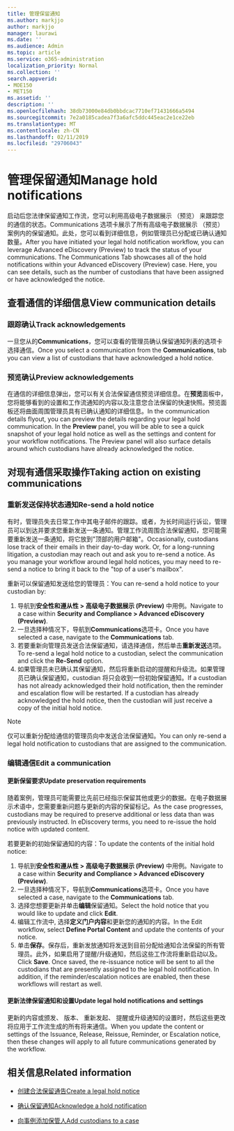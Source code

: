 ```yaml
---
title: 管理保留通知
ms.author: markjjo
author: markjjo
manager: laurawi
ms.date: ''
ms.audience: Admin
ms.topic: article
ms.service: o365-administration
localization_priority: Normal
ms.collection: ''
search.appverid:
- MOE150
- MET150
ms.assetid: ''
description: ''
ms.openlocfilehash: 38db73000e84db0bbdcac7710ef71431666a5494
ms.sourcegitcommit: 7e2a0185cadea7f3a6afc5ddc445eac2e1ce22eb
ms.translationtype: MT
ms.contentlocale: zh-CN
ms.lasthandoff: 02/11/2019
ms.locfileid: "29706043"
---
```

# <a name="manage-hold-notifications"></a><span data-ttu-id="03e82-102">管理保留通知</span><span class="sxs-lookup"><span data-stu-id="03e82-102">Manage hold notifications</span></span>

<span data-ttu-id="03e82-p101">启动后您法律保留通知工作流，您可以利用高级电子数据展示 （预览） 来跟踪您的通信的状态。Communications 选项卡展示了所有高级电子数据展示 （预览） 案例内的保留通知。此处，您可以看到详细信息，例如管理员已分配或已确认通知数量。</span><span class="sxs-lookup"><span data-stu-id="03e82-p101">After you have initiated your legal hold notification workflow, you can leverage  Advanced eDiscovery (Preview) to track the status of your communications. The Communications Tab showcases all of the hold notifications within your Advanced eDiscovery (Preview) case. Here, you can see details, such as the number of custodians that have been assigned or have acknowledged the notice.</span></span>

## <a name="view-communication-details"></a><span data-ttu-id="03e82-106">查看通信的详细信息</span><span class="sxs-lookup"><span data-stu-id="03e82-106">View communication details</span></span>

### <a name="track-acknowledgements"></a><span data-ttu-id="03e82-107">跟踪确认</span><span class="sxs-lookup"><span data-stu-id="03e82-107">Track acknowledgements</span></span>

<span data-ttu-id="03e82-108">一旦您从的**Communications**，您可以查看的管理员确认保留通知列表的选项卡选择通信。</span><span class="sxs-lookup"><span data-stu-id="03e82-108">Once you select a communication from the **Communications**, tab you can view a list of custodians that have acknowledged a hold notice.</span></span> 

### <a name="preview-acknowledgements"></a><span data-ttu-id="03e82-109">预览确认</span><span class="sxs-lookup"><span data-stu-id="03e82-109">Preview acknowledgements</span></span>

<span data-ttu-id="03e82-p102">在通信的详细信息弹出，您可以有关合法保留通信预览详细信息。在**预览**面板中，您将能够看到的设置和工作流通知的内容以及注意您合法保留的快速快照。预览面板还将曲面周围管理员具有已确认通知的详细信息。</span><span class="sxs-lookup"><span data-stu-id="03e82-p102">In the communication details flyout, you can preview the details regarding your legal hold communication. In the **Preview** panel, you will be able to see a quick snapshot of your legal hold notice as well as the settings and content for your workflow notifications. The Preview panel will also surface details around which custodians have already acknowledged the notice.</span></span>

## <a name="taking-action-on-existing-communications"></a><span data-ttu-id="03e82-113">对现有通信采取操作</span><span class="sxs-lookup"><span data-stu-id="03e82-113">Taking action on existing communications</span></span>

### <a name="re-send-a-hold-notice"></a><span data-ttu-id="03e82-114">重新发送保持状态通知</span><span class="sxs-lookup"><span data-stu-id="03e82-114">Re-send a hold notice</span></span>

<span data-ttu-id="03e82-p103">有时，管理员失去日常工作中其电子邮件的跟踪。或者，为长时间运行诉讼，管理员可以到达并要求您重新发送一条通知。管理工作流周围合法保留通知，您可能需要重新发送一条通知，将它放到"顶部的用户邮箱"。</span><span class="sxs-lookup"><span data-stu-id="03e82-p103">Occasionally, custodians lose track of their emails in their day-to-day work. Or, for a long-running litigation, a custodian may reach out and ask you to re-send a notice. As you manage your workflow around legal hold notices, you may need to re-send a notice to bring it back to the "top of a user's mailbox".</span></span>

<span data-ttu-id="03e82-118">重新可以保留通知发送给您的管理员：</span><span class="sxs-lookup"><span data-stu-id="03e82-118">You can re-send a hold notice to your custodian by:</span></span>
1. <span data-ttu-id="03e82-119">导航到**安全性和遵从性 > 高级电子数据展示 (Preview)** 中用例。</span><span class="sxs-lookup"><span data-stu-id="03e82-119">Navigate to a case within **Security and Compliance > Advanced eDiscovery (Preview)**.</span></span>
2. <span data-ttu-id="03e82-120">一旦选择种情况下，导航到**Communications**选项卡。</span><span class="sxs-lookup"><span data-stu-id="03e82-120">Once you have selected a case, navigate to the **Communications** tab.</span></span>
3. <span data-ttu-id="03e82-121">若要重新向管理员发送合法保留通知，请选择通信，然后单击**重新发送**选项。</span><span class="sxs-lookup"><span data-stu-id="03e82-121">To re-send a legal hold notice to a custodian, select the communication and click the **Re-Send** option.</span></span>
4. <span data-ttu-id="03e82-p104">如果管理员未已确认其保留通知，然后将重新启动的提醒和升级流。如果管理员已确认保留通知，custodian 将只会收到一份初始保留通知。</span><span class="sxs-lookup"><span data-stu-id="03e82-p104">If a custodian has not already acknowledged their hold notification, then the reminder and escalation flow will be restarted. If a custodian has already acknowledged the hold notice, then the custodian will just receive a copy of the initial hold notice.</span></span>

> [!NOTE]
> <span data-ttu-id="03e82-124">仅可以重新分配给通信的管理员向中发送合法保留通知。</span><span class="sxs-lookup"><span data-stu-id="03e82-124">You can only re-send a legal hold notification to custodians that are assigned to the communication.</span></span> 

### <a name="edit-a-communication"></a><span data-ttu-id="03e82-125">编辑通信</span><span class="sxs-lookup"><span data-stu-id="03e82-125">Edit a communication</span></span>

#### <a name="update-preservation-requirements"></a><span data-ttu-id="03e82-126">更新保留要求</span><span class="sxs-lookup"><span data-stu-id="03e82-126">Update preservation requirements</span></span>
  
<span data-ttu-id="03e82-p105">随着案例，管理员可能需要比先前已经指示保留其他或更少的数据。在电子数据展示术语中，您需要重新问题与更新的内容的保留标记。</span><span class="sxs-lookup"><span data-stu-id="03e82-p105">As the case progresses, custodians may be required to preserve additional or less data than was previously instructed. In eDiscovery terms, you need to re-issue the hold notice with updated content.</span></span>

<span data-ttu-id="03e82-129">若要更新的初始保留通知的内容：</span><span class="sxs-lookup"><span data-stu-id="03e82-129">To update the contents of the initial hold notice:</span></span>

1. <span data-ttu-id="03e82-130">导航到**安全性和遵从性 > 高级电子数据展示 (Preview)** 中用例。</span><span class="sxs-lookup"><span data-stu-id="03e82-130">Navigate to a case within **Security and Compliance > Advanced eDiscovery (Preview)**.</span></span>
2. <span data-ttu-id="03e82-131">一旦选择种情况下，导航到**Communications**选项卡。</span><span class="sxs-lookup"><span data-stu-id="03e82-131">Once you have selected a case, navigate to the **Communications** tab.</span></span>
3. <span data-ttu-id="03e82-132">选择您想要更新并单击**编辑**保留通知。</span><span class="sxs-lookup"><span data-stu-id="03e82-132">Select the hold notice that you would like to update and click **Edit**.</span></span>
4. <span data-ttu-id="03e82-133">编辑工作流中, 选择**定义门户内容**和更新您的通知的内容。</span><span class="sxs-lookup"><span data-stu-id="03e82-133">In the Edit workflow, select **Define Portal Content** and update the contents of your notice.</span></span> 
5. <span data-ttu-id="03e82-p106">单击**保存**。保存后，重新发放通知将发送到目前分配给通知合法保留的所有管理员。此外，如果启用了提醒/升级通知，然后这些工作流将重新启动以及。</span><span class="sxs-lookup"><span data-stu-id="03e82-p106">Click **Save**. Once saved, the re-issuance notice will be sent to all the custodians that are presently assigned to the legal hold notification. In addition, if the reminder/escalation notices are enabled, then these workflows will restart as well.</span></span> 


#### <a name="update-legal-hold-notifications-and-settings"></a><span data-ttu-id="03e82-137">更新法律保留通知和设置</span><span class="sxs-lookup"><span data-stu-id="03e82-137">Update legal hold notifications and settings</span></span>

<span data-ttu-id="03e82-138">更新的内容或颁发、 版本、 重新发起、 提醒或升级通知的设置时，然后这些更改将应用于工作流生成的所有将来通信。</span><span class="sxs-lookup"><span data-stu-id="03e82-138">When you update the content or settings of the Issuance, Release, Reissue, Reminder, or Escalation notice, then these changes will apply to all future communications generated by the workflow.</span></span>

## <a name="related-information"></a><span data-ttu-id="03e82-139">相关信息</span><span class="sxs-lookup"><span data-stu-id="03e82-139">Related information</span></span> 

- [<span data-ttu-id="03e82-140">创建合法保留通告</span><span class="sxs-lookup"><span data-stu-id="03e82-140">Create a legal hold notice</span></span>](create-hold-notification.md)
    
- [<span data-ttu-id="03e82-141">确认保留通知</span><span class="sxs-lookup"><span data-stu-id="03e82-141">Acknowledge a hold notification</span></span>](acknowledge-hold-notification.md)
    
- [<span data-ttu-id="03e82-142">向事例添加保管人</span><span class="sxs-lookup"><span data-stu-id="03e82-142">Add custodians to a case</span></span>](add-custodians-to-case.md)